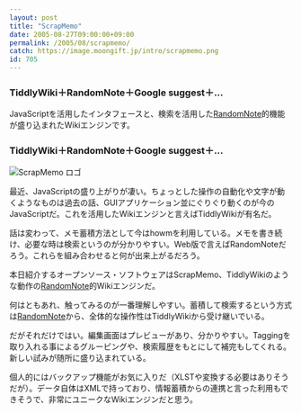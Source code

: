 ```yaml
---
layout: post
title: "ScrapMemo"
date: 2005-08-27T09:00:00+09:00
permalink: /2005/08/scrapmemo/
catch: https://image.moongift.jp/intro/scrapmemo.png
id: 705
---
```

### TiddlyWiki＋RandomNote＋Google suggest＋…
  
JavaScriptを活用したインタフェースと、検索を活用した[RandomNote](http://www.openalexandria.com/item_323.html)的機能が盛り込まれたWikiエンジンです。  
<!--more-->  

### TiddlyWiki＋RandomNote＋Google suggest＋…
  

![ScrapMemo ロゴ](https://image.moongift.jp/intro/scrapmemo.png "ScrapMemo ロゴ")

  

最近、JavaScriptの盛り上がりが凄い。ちょっとした操作の自動化や文字が動くようなものは過去の話、GUIアプリケーション並にぐりぐり動くのが今のJavaScriptだ。これを活用したWikiエンジンと言えばTiddlyWikiが有名だ。

  

話は変わって、メモ蓄積方法として今はhowmを利用している。メモを書き続け、必要な時は検索というのが分かりやすい。Web版で言えばRandomNoteだろう。これらを組み合わせると何が出来上がるだろう。

  

本日紹介するオープンソース・ソフトウェアはScrapMemo、TiddlyWikiのような動作の[RandomNote](http://www.openalexandria.com/item_323.html)的Wikiエンジンだ。

  

何はともあれ、触ってみるのが一番理解しやすい。蓄積して検索するという方式は[RandomNote](http://www.openalexandria.com/item_323.html)から、全体的な操作性はTiddlyWikiから受け継いでいる。

  

だがそれだけではい。編集画面はプレビューがあり、分かりやすい。Taggingを取り入れる事によるグルーピングや、検索履歴をもとにして補完もしてくれる。新しい試みが随所に盛り込まれている。

  

個人的にはバックアップ機能がお気に入りだ（XLSTや変換する必要はありそうだが）。データ自体はXMLで持っており、情報蓄積からの連携と言った利用もできそうで、非常にユニークなWikiエンジンだと思う。

